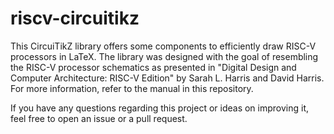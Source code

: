# riscv-circuitikz
This CircuiTikZ library offers some components to efficiently draw RISC-V processors in LaTeX. The library was designed with the goal of resembling the RISC-V processor schematics as presented in "Digital Design and Computer Architecture: RISC-V Edition" by Sarah L. Harris and David Harris.
For more information, refer to the manual in this repository.

If you have any questions regarding this project or ideas on improving it, feel free to open an issue or a pull request.
